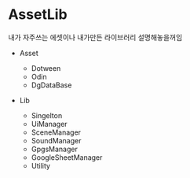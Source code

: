 # AssetLib  
내가 자주쓰는 에셋이나 내가만든 라이브러리 설명해놓을꺼임  


* Asset  
   * Dotween  
  * Odin  
  * DgDataBase  



* Lib  
  * Singelton  
  * UiManager  
  * SceneManager  
  * SoundManager  
  * GpgsManager  
  * GoogleSheetManager  
  * Utility

